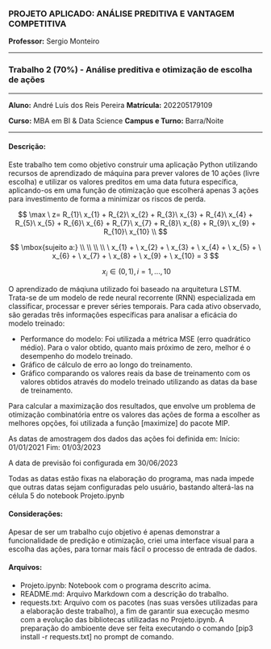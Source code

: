 ### PROJETO APLICADO: ANÁLISE PREDITIVA E VANTAGEM COMPETITIVA
**Professor:** Sergio Monteiro

------------

### Trabalho 2 (70%) - Análise preditiva e otimização de escolha de ações
------------

**Aluno:** André Luís dos Reis Pereira   **Matrícula:** 202205179109

**Curso:** MBA em BI & Data Science   **Campus e Turno:** Barra/Noite

------------

#### **Descrição:**
Este trabalho tem como objetivo construir uma aplicação Python utilizando recursos de aprendizado de máquina para prever valores de 10 ações (livre escolha) e utilizar os valores preditos em uma data futura específica, aplicando-os em uma função de otimização que escolherá apenas 3 ações para investimento de forma a minimizar os riscos de perda.

$$ \max \ z= R_{1}\ x_{1} + R_{2}\ x_{2} + R_{3}\ x_{3} + R_{4}\ x_{4} + R_{5}\ x_{5} + R_{6}\ x_{6} + R_{7}\ x_{7} + R_{8}\ x_{8} + R_{9}\ x_{9} + R_{10}\ x_{10}  \\ $$

$$ \mbox{sujeito a:}  \\ \\ \\ \\ \ x_{1} + \ x_{2} + \ x_{3} + \ x_{4} + \ x_{5} + \ x_{6} + \ x_{7} + \ x_{8} + \ x_{9} + \ x_{10} = 3 $$

$$ \ x_{i} \in ( 0,1 ), i = 1,...,10 $$

O aprendizado de máqiuna utilizado foi baseado na arquitetura LSTM. Trata-se de um modelo de rede neural recorrente (RNN) especializada em classificar, processar e prever séries temporais.
Para cada ativo observado, são geradas três informações específicas para analisar a eficácia do modelo treinado:
- Performance do modelo: Foi utilizada a métrica MSE (erro quadrático médio). Para o valor obtido, quanto mais próximo de zero, melhor é o desempenho do modelo treinado.
- Gráfico de cálculo de erro ao longo do treinamento.
- Gráfico comparando os valores reais da base de treinamento com os valores obtidos através do modelo treinado utilizando as datas da base de treinamento.

Para calcular a maximização dos resultados, que envolve um problema de otimização combinatória entre os valores das ações de forma a escolher as melhores opções, foi utilizada a função [maximize] do pacote MIP.

As datas de amostragem dos dados das ações foi definida em:
Início: 01/01/2021
Fim: 01/03/2023

A data de previsão foi configurada em 30/06/2023

Todas as datas estão fixas na elaboração do programa, mas nada impede que outras datas sejam configuradas pelo usuário, bastando alterá-las na célula 5 do notebook Projeto.ipynb

#### **Considerações:**
Apesar de ser um trabalho cujo objetivo é apenas demonstrar a funcionalidade de predição e otimização, criei uma interface visual para a escolha das ações, para tornar mais fácil o processo de entrada de dados.

#### **Arquivos:**
- Projeto.ipynb: Notebook com o programa descrito acima.
- README.md: Arquivo Markdown com a descrição do trabalho.
- requests.txt: Arquivo com os pacotes (nas suas versões utilizadas para a elaboração deste trabalho), a fim de garantir sua execução mesmo com a evolução das bibliotecas utilizadas no Projeto.ipynb. A preparação do ambioente deve ser feita executando o comando [pip3 install -r requests.txt] no prompt de comando.
